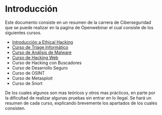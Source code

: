 # Introducción
Este documento consiste en un resumen de la carrera de Ciberseguridad que se puede realizar en la pagina de Openwebinar el cual consiste de los siguientes cursos.

- [Introducción a Ethical Hacking](https://github.com/FranciscoCadena/Resumen-Curso-Ciberseguridad/blob/master/Ethical_Hacking.md)
- [Curso de Triage Informático](https://github.com/FranciscoCadena/Resumen-Curso-Ciberseguridad/blob/master/Triage_Inform%C3%A1tico.md)
- [Curso de Análisis de Malware](https://github.com/FranciscoCadena/Resumen-Curso-Ciberseguridad/blob/master/An%C3%A1lisis_Malware.md)
- [Curso de Hacking Web](https://github.com/FranciscoCadena/Resumen-Curso-Ciberseguridad/blob/master/Hacking_web.md)
- Curso de Hacking con Buscadores
- Curso de Desarrollo Seguro
- Curso de OSINT
- Curso de Metasploit
- Curso de Snort

De los cuales algunos son mas teóricos y otros mas prácticos, en parte por la dificultad de realizar algunas pruebas sin entrar en lo ilegal.
Se hará un resumen de cada curso, explicando brevemente los apartados de los cuales consisten. 
